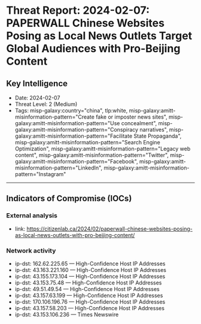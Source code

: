 # Threat Report: 2024-02-07: PAPERWALL Chinese Websites Posing as Local News Outlets Target Global Audiences with Pro-Beijing Content


## Key Intelligence
* Date: 2024-02-07
* Threat Level: 2 (Medium)
* Tags: misp-galaxy:country="china", tlp:white, misp-galaxy:amitt-misinformation-pattern="Create fake or imposter news sites", misp-galaxy:amitt-misinformation-pattern="Use concealment", misp-galaxy:amitt-misinformation-pattern="Conspiracy narratives", misp-galaxy:amitt-misinformation-pattern="Facilitate State Propaganda", misp-galaxy:amitt-misinformation-pattern="Search Engine Optimization", misp-galaxy:amitt-misinformation-pattern="Legacy web content", misp-galaxy:amitt-misinformation-pattern="Twitter", misp-galaxy:amitt-misinformation-pattern="Facebook", misp-galaxy:amitt-misinformation-pattern="LinkedIn", misp-galaxy:amitt-misinformation-pattern="Instagram"

---

## Indicators of Compromise (IOCs)
### External analysis
* link: https://citizenlab.ca/2024/02/paperwall-chinese-websites-posing-as-local-news-outlets-with-pro-beijing-content/

### Network activity
* ip-dst: 162.62.225.65 — High-Confidence Host IP Addresses
* ip-dst: 43.163.221.160 — High-Confidence Host IP Addresses
* ip-dst: 43.155.173.104 — High-Confidence Host IP Addresses
* ip-dst: 43.153.75.48 — High-Confidence Host IP Addresses
* ip-dst: 49.51.49.54 — High-Confidence Host IP Addresses
* ip-dst: 43.157.63.199 — High-Confidence Host IP Addresses
* ip-dst: 170.106.196.76 — High-Confidence Host IP Addresses
* ip-dst: 43.157.58.203 — High-Confidence Host IP Addresses
* ip-dst: 43.153.106.236 — Times Newswire
